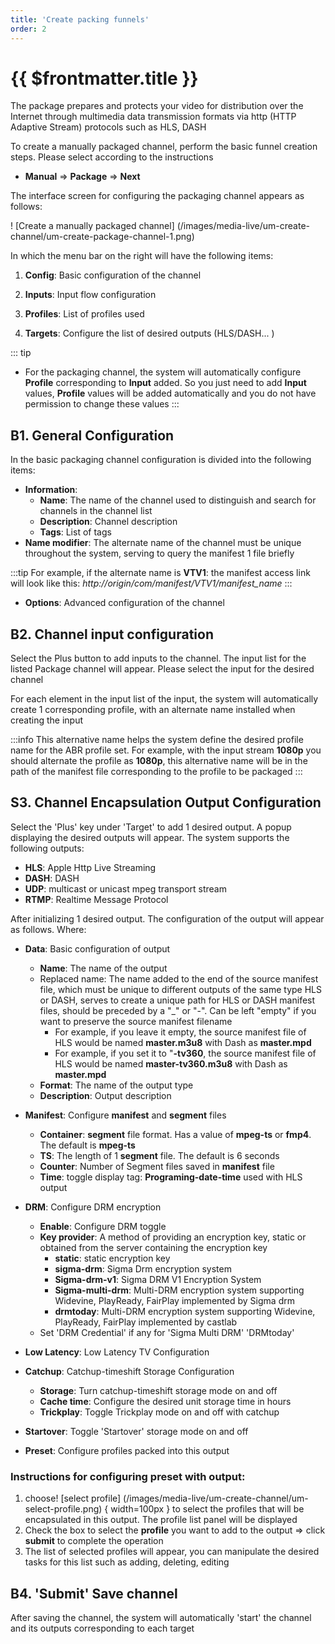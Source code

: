 ```yaml
---
title: 'Create packing funnels'
order: 2
---
```


# {{ $frontmatter.title }}

The package prepares and protects your video for distribution over the Internet through multimedia data transmission formats via http (HTTP Adaptive Stream) protocols such as HLS, DASH

To create a manually packaged channel, perform the basic funnel creation steps. Please select according to the instructions

 - **Manual** => **Package** => **Next**

The interface screen for configuring the packaging channel appears as follows:

! [Create a manually packaged channel] (/images/media-live/um-create-channel/um-create-package-channel-1.png)

In which the menu bar on the right will have the following items:

1. **Config**: Basic configuration of the channel

2. **Inputs**: Input flow configuration

3. **Profiles**: List of profiles used

4. **Targets**: Configure the list of desired outputs (HLS/DASH... )

::: tip

 - For the packaging channel, the system will automatically configure **Profile** corresponding to **Input** added. So you just need to add **Input** values, **Profile** values will be added automatically and you do not have permission to change these values
    :::

## B1. General Configuration

In the basic packaging channel configuration is divided into the following items:

 - **Information**:
     - **Name**: The name of the channel used to distinguish and search for channels in the channel list
     - **Description**: Channel description
     - **Tags**: List of tags
 - **Name modifier**: The alternate name of the channel must be unique throughout the system, serving to query the manifest 1 file briefly

:::tip
For example, if the alternate name is **VTV1**: the manifest access link will look like this: _http://origin/com/manifest/VTV1/manifest_name_
:::

 - **Options**: Advanced configuration of the channel

## B2. Channel input configuration

Select the Plus button to add inputs to the channel. The input list for the listed Package channel will appear. Please select the input for the desired channel

For each element in the input list of the input, the system will automatically create 1 corresponding profile, with an alternate name installed when creating the input

:::info
This alternative name helps the system define the desired profile name for the ABR profile set. For example, with the input stream **1080p** you should alternate the profile as **1080p**, this alternative name will be in the path of the manifest file corresponding to the profile to be packaged
:::

## S3. Channel Encapsulation Output Configuration

Select the 'Plus' key under 'Target' to add 1 desired output. A popup displaying the desired outputs will appear. The system supports the following outputs:

 - **HLS**: Apple Http Live Streaming
 - **DASH**: DASH
 - **UDP**: multicast or unicast mpeg transport stream
 - **RTMP**: Realtime Message Protocol

After initializing 1 desired output. The configuration of the output will appear as follows. Where:

 - **Data**: Basic configuration of output
     - **Name**: The name of the output
     - Replaced name: The name added to the end of the source manifest file, which must be unique to different outputs of the same type HLS or DASH, serves to create a unique path for HLS or DASH manifest files, should be preceded by a "_" or "-". Can be left "empty" if you want to preserve the source manifest filename
         - For example, if you leave it empty, the source manifest file of HLS would be named **master.m3u8** with Dash as **master.mpd**
         - For example, if you set it to "**-tv360**, the source manifest file of HLS would be named **master-tv360.m3u8** with Dash as **master.mpd**
     - **Format**: The name of the output type
     - **Description**: Output description

 - **Manifest**: Configure **manifest** and **segment** files
     - **Container**: **segment** file format. Has a value of **mpeg-ts** or **fmp4**. The default is **mpeg-ts**
     - **TS**: The length of 1 **segment** file. The default is 6 seconds
     - **Counter**: Number of Segment files saved in **manifest** file
     - **Time**: toggle display tag: **Programing-date-time** used with HLS output

 - **DRM**: Configure DRM encryption
     - **Enable**: Configure DRM toggle
     - **Key provider**: A method of providing an encryption key, static or obtained from the server containing the encryption key
         - **static**: static encryption key
         - **sigma-drm**: Sigma Drm encryption system
         - **Sigma-drm-v1**: Sigma DRM V1 Encryption System
         - **Sigma-multi-drm**: Multi-DRM encryption system supporting Widevine, PlayReady, FairPlay implemented by Sigma drm
         - **drmtoday**: Multi-DRM encryption system supporting Widevine, PlayReady, FairPlay implemented by castlab
     - Set 'DRM Credential' if any for 'Sigma Multi DRM' 'DRMtoday'

 - **Low Latency**: Low Latency TV Configuration

 - **Catchup**: Catchup-timeshift Storage Configuration

     - **Storage**: Turn catchup-timeshift storage mode on and off
     - **Cache time**: Configure the desired unit storage time in hours
     - **Trickplay**: Toggle Trickplay mode on and off with catchup

 - **Startover**: Toggle 'Startover' storage mode on and off

 - **Preset**: Configure profiles packed into this output

### Instructions for configuring **preset** with output:

1. choose! [select profile] (/images/media-live/um-create-channel/um-select-profile.png) { width=100px } to select the profiles that will be encapsulated in this output. The profile list panel will be displayed
2. Check the box to select the **profile** you want to add to the output => click **submit** to complete the operation
3. The list of selected profiles will appear, you can manipulate the desired tasks for this list such as adding, deleting, editing

## B4. 'Submit' Save channel

After saving the channel, the system will automatically 'start' the channel and its outputs corresponding to each target

